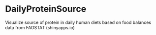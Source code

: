 # DailyProteinSource
Visualize source of protein in daily human diets based on food balances data from FAOSTAT (shinyapps.io)
